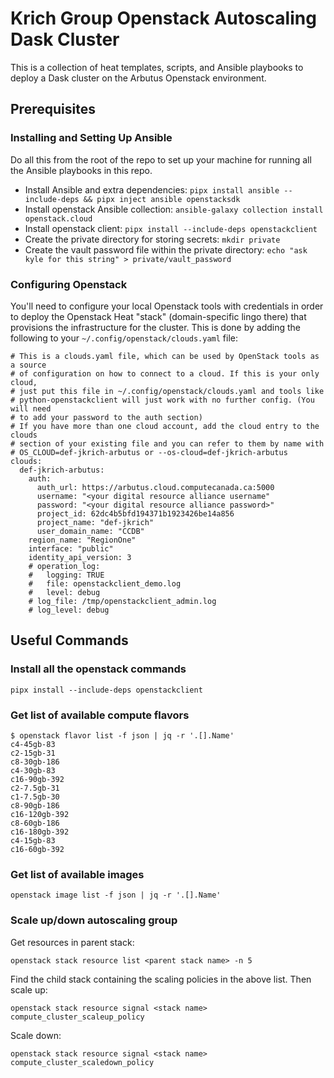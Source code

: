 # Krich Group Openstack Autoscaling Dask Cluster

This is a collection of heat templates, scripts, and Ansible playbooks to deploy a Dask cluster on the Arbutus Openstack environment.

## Prerequisites

### Installing and Setting Up Ansible

Do all this from the root of the repo to set up your machine for running all the Ansible playbooks in this repo.

- Install Ansible and extra dependencies: `pipx install ansible --include-deps && pipx inject ansible openstacksdk`
- Install openstack Ansible collection: `ansible-galaxy collection install openstack.cloud`
- Install openstack client: `pipx install --include-deps openstackclient`
- Create the private directory for storing secrets: `mkdir private`
- Create the vault password file within the private directory: `echo "ask kyle for this string" > private/vault_password`

### Configuring Openstack

You'll need to configure your local Openstack tools with credentials in order to deploy the Openstack Heat "stack" (domain-specific lingo there) that provisions the infrastructure for the cluster. This is done by adding the following to your `~/.config/openstack/clouds.yaml` file:

```
# This is a clouds.yaml file, which can be used by OpenStack tools as a source
# of configuration on how to connect to a cloud. If this is your only cloud,
# just put this file in ~/.config/openstack/clouds.yaml and tools like
# python-openstackclient will just work with no further config. (You will need
# to add your password to the auth section)
# If you have more than one cloud account, add the cloud entry to the clouds
# section of your existing file and you can refer to them by name with
# OS_CLOUD=def-jkrich-arbutus or --os-cloud=def-jkrich-arbutus
clouds:
  def-jkrich-arbutus:
    auth:
      auth_url: https://arbutus.cloud.computecanada.ca:5000
      username: "<your digital resource alliance username"
      password: "<your digital resource alliance password>"
      project_id: 62dc4b5bfd194371b1923426be14a856
      project_name: "def-jkrich"
      user_domain_name: "CCDB"
    region_name: "RegionOne"
    interface: "public"
    identity_api_version: 3
    # operation_log:
    #   logging: TRUE
    #   file: openstackclient_demo.log
    #   level: debug
    # log_file: /tmp/openstackclient_admin.log
    # log_level: debug
```


## Useful Commands

### Install all the openstack commands

```
pipx install --include-deps openstackclient
```

### Get list of available compute flavors

```
$ openstack flavor list -f json | jq -r '.[].Name'
c4-45gb-83
c2-15gb-31
c8-30gb-186
c4-30gb-83
c16-90gb-392
c2-7.5gb-31
c1-7.5gb-30
c8-90gb-186
c16-120gb-392
c8-60gb-186
c16-180gb-392
c4-15gb-83
c16-60gb-392
```

### Get list of available images

```
openstack image list -f json | jq -r '.[].Name'
```

### Scale up/down autoscaling group

Get resources in parent stack:

```
openstack stack resource list <parent stack name> -n 5
```

Find the child stack containing the scaling policies in the above list. Then scale up:

```
openstack stack resource signal <stack name> compute_cluster_scaleup_policy
```

Scale down:

```
openstack stack resource signal <stack name> compute_cluster_scaledown_policy
```
